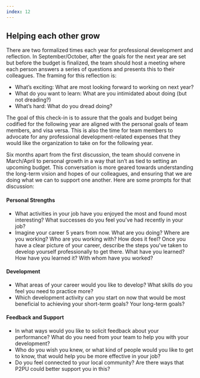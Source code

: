```yaml
---
index: 12
---
```


## Helping each other grow
There are two formalized times each year for professional development and reflection. In September/October, after the goals for the next year are set but before the budget is finalized, the team should host a meeting where each person answers a series of questions and presents this to their colleagues. The framing for this reflection is:

- What’s exciting: What are most looking forward to working on next year?
- What do you want to learn: What are you intimidated about doing (but not dreading?)
- What’s hard: What do you dread doing?

The goal of this check-in is to assure that the goals and budget being codified for the following year are aligned with the personal goals of team members, and visa versa. This is also the time for team members to advocate for any professional development-related expenses that they would like the organization to take on for the following year.

Six months apart from the first discussion, the team should convene in March/April to personal growth in a way that isn’t as tied to setting an upcoming budget. This conversation is more geared towards understanding the long-term vision and hopes of our colleagues, and ensuring that we are doing what we can to support one another. Here are some prompts for that discussion:

#### Personal Strengths
- What activities in your job have you enjoyed the most and found most interesting? What successes do you feel you’ve had recently in your job? 
- Imagine your career 5 years from now. What are you doing? Where are you working? Who are you working with? How does it feel? Once you have a clear picture of your career, describe the steps you've taken to develop yourself professionally to get there. What have you learned? How have you learned it? With whom have you worked?
#### Development
- What areas of your career would you like to develop? What skills do you feel you need to practice more?
- Which development activity can you start on now that would be most beneficial to achieving your short-term goals? Your long-term goals? 
#### Feedback and Support
- In what ways would you like to solicit feedback about your performance? What do you need from your team to help you with your development?
- Who do you wish you knew, or what kind of people would you like to get to know, that would help you be more effective in your job?
- Do you feel connected to your local community? Are there ways that P2PU could better support you in this?

